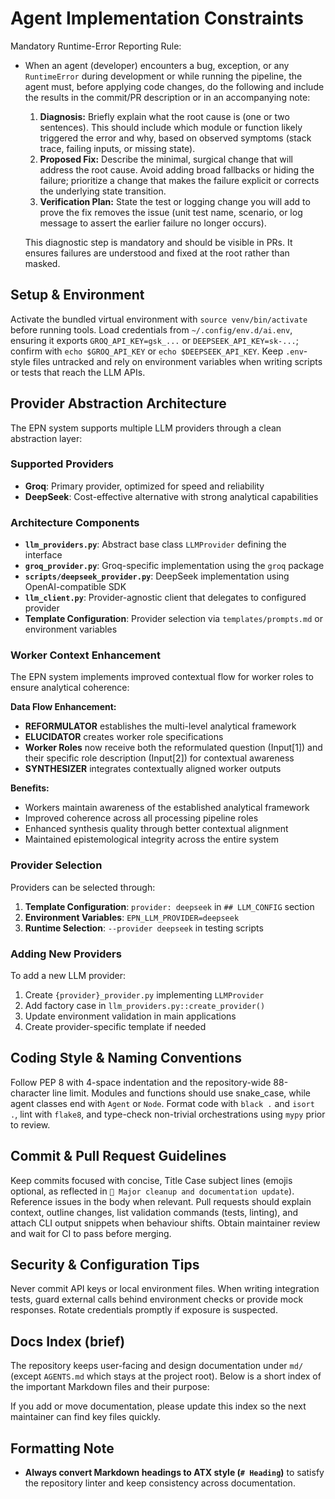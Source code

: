 # Agent Implementation Constraints

Mandatory Runtime-Error Reporting Rule:

- When an agent (developer) encounters a bug, exception, or any
  `RuntimeError` during development or while running the pipeline, the
  agent must, before applying code changes, do the following and include
  the results in the commit/PR description or in an accompanying note:
  1. **Diagnosis:** Briefly explain what the root cause is
    (one or two sentences). This should include which module or
    function likely triggered the error and why, based on observed
    symptoms (stack trace, failing inputs, or missing state).
  2. **Proposed Fix:** Describe the minimal, surgical change that will
    address the root cause. Avoid adding broad fallbacks or hiding the
    failure; prioritize a change that makes the failure explicit or
    corrects the underlying state transition.
  3. **Verification Plan:** State the test or logging change you will
    add to prove the fix removes the issue (unit test name, scenario, or
    log message to assert the earlier failure no longer occurs).

  This diagnostic step is mandatory and should be visible in PRs. It
  ensures failures are understood and fixed at the root rather than
  masked.

## Setup & Environment

Activate the bundled virtual environment with `source venv/bin/activate` before running tools. Load credentials from `~/.config/env.d/ai.env`, ensuring it exports `GROQ_API_KEY=gsk_...` or `DEEPSEEK_API_KEY=sk-...`; confirm with `echo $GROQ_API_KEY` or `echo $DEEPSEEK_API_KEY`. Keep `.env`-style files untracked and rely on environment variables when writing scripts or tests that reach the LLM APIs.

## Provider Abstraction Architecture

The EPN system supports multiple LLM providers through a clean abstraction layer:

### Supported Providers
- **Groq**: Primary provider, optimized for speed and reliability
- **DeepSeek**: Cost-effective alternative with strong analytical capabilities

### Architecture Components
- **`llm_providers.py`**: Abstract base class `LLMProvider` defining the interface
- **`groq_provider.py`**: Groq-specific implementation using the `groq` package
- **`scripts/deepseek_provider.py`**: DeepSeek implementation using OpenAI-compatible SDK
- **`llm_client.py`**: Provider-agnostic client that delegates to configured provider
- **Template Configuration**: Provider selection via `templates/prompts.md` or environment variables

### Worker Context Enhancement
The EPN system implements improved contextual flow for worker roles to ensure analytical coherence:

**Data Flow Enhancement:**
- **REFORMULATOR** establishes the multi-level analytical framework
- **ELUCIDATOR** creates worker role specifications
- **Worker Roles** now receive both the reformulated question (Input[1]) and their specific role description (Input[2]) for contextual awareness
- **SYNTHESIZER** integrates contextually aligned worker outputs

**Benefits:**
- Workers maintain awareness of the established analytical framework
- Improved coherence across all processing pipeline roles
- Enhanced synthesis quality through better contextual alignment
- Maintained epistemological integrity across the entire system

### Provider Selection
Providers can be selected through:
1. **Template Configuration**: `provider: deepseek` in `## LLM_CONFIG` section
2. **Environment Variables**: `EPN_LLM_PROVIDER=deepseek`
3. **Runtime Selection**: `--provider deepseek` in testing scripts

### Adding New Providers
To add a new LLM provider:
1. Create `{provider}_provider.py` implementing `LLMProvider`
2. Add factory case in `llm_providers.py::create_provider()`
3. Update environment validation in main applications
4. Create provider-specific template if needed

## Coding Style & Naming Conventions

Follow PEP 8 with 4-space indentation and the repository-wide 88-character line limit. Modules and functions should use snake_case, while agent classes end with `Agent` or `Node`. Format code with `black .` and `isort .`, lint with `flake8`, and type-check non-trivial orchestrations using `mypy` prior to review.

## Commit & Pull Request Guidelines

Keep commits focused with concise, Title Case subject lines (emojis optional, as reflected in `🧹 Major cleanup and documentation update`). Reference issues in the body when relevant. Pull requests should explain context, outline changes, list validation commands (tests, linting), and attach CLI output snippets when behaviour shifts. Obtain maintainer review and wait for CI to pass before merging.

## Security & Configuration Tips

Never commit API keys or local environment files. When writing integration tests, guard external calls behind environment checks or provide mock responses. Rotate credentials promptly if exposure is suspected.

## Docs Index (brief)

The repository keeps user-facing and design documentation under `md/` (except `AGENTS.md` which stays at the project root). Below is a short index of the important Markdown files and their purpose:

If you add or move documentation, please update this index so the next maintainer can find key files quickly.

## Formatting Note

- **Always convert Markdown headings to ATX style (`# Heading`)** to satisfy the repository linter and keep consistency across documentation.
